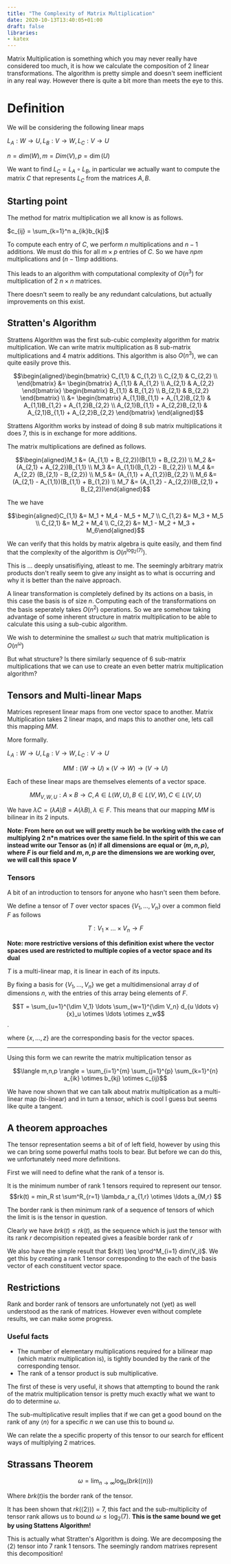 ```yaml
---
title: "The Complexity of Matrix Multiplication"
date: 2020-10-13T13:40:05+01:00
draft: false
libraries:
- katex
---
```




Matrix Multiplication is something which you may never really have considered too much, it is how we calculate the composition of 2 linear transformations. The algorithm is pretty simple and doesn't seem inefficient in any real way. However there is quite a bit more than meets the eye to this.


# Definition

We will be considering the following linear maps


$L_A : W \rightarrow U, L_B :   V  \rightarrow W, L_C : V \rightarrow U$

$n = dim(W), m = Dim(V), p= \dim(U)$

We want to find $L_C = L_A \circ L_B$, in particular we actually want to compute the matrix $C$ that represents $L_C$ from the matrices $A,B$.

## Starting point
The method for matrix multiplication we all know is as follows.

$c_{ij} = \sum_{k=1}^n a_{ik}b_{kj}$

To compute each entry of $C$, we perform $n$ multiplications and $n-1$ additions. We must do this for all $m \times p$ entries of $C$. So we have $npm$ multiplications and $(n-1)mp$ additions.

This leads to an algorithm with computational complexity of $O(n^3)$ for multiplication of 2 $n \times n$ matrices.

There doesn't seem to really be any redundant calculations, but actually improvements on this exist.


## Stratten's Algorithm

Strattens Algorithm was the first sub-cubic complexity algorithm for matrix multiplication. We can write matrix multiplication as $8$ sub-matrix multiplications and $4$ matrix additions. This algorithm is also $O(n^3)$, we can quite easily prove this.


$$\begin{aligned}\begin{bmatrix} C_{1,1} & C_{1,2} \\  C_{2,1} & C_{2,2} \\  \end{bmatrix} &= \begin{bmatrix} A_{1,1} & A_{1,2} \\  A_{2,1} & A_{2,2} \end{bmatrix} \begin{bmatrix} B_{1,1} & B_{1,2} \\  B_{2,1} & B_{2,2} \end{bmatrix} \\   &= \begin{bmatrix} A_{1,1}B_{1,1} + A_{1,2}B_{2,1} & A_{1,1}B_{1,2} + A_{1,2}B_{2,2} \\  A_{2,1}B_{1,1} + A_{2,2}B_{2,1} & A_{2,1}B_{1,1} + A_{2,2}B_{2,2} \end{bmatrix} \end{aligned}$$

Strattens Algorithm works by instead of doing $8$ sub matrix multiplications it does $7$, this is in exchange for more additions.

The matrix multiplications are defined as follows.

$$\begin{aligned}M_1 &= (A_{1,1} + B_{2,2})(B{1,1} + B_{2,2}) \\ M_2 &= (A_{2,1} + A_{2,2})B_{1,1} \\ M_3 &= A_{1,1}(B_{1,2} - B_{2,2}) \\ M_4 &= A_{2,2}  (B_{2,1} - B_{2,2}) \\  M_5 &= (A_{1,1} + A_{1,2})B_{2,2} \\ M_6 &= (A_{2,1} - A_{1,1})(B_{1,1} + B_{1,2}) \\ M_7 &= (A_{1,2} - A_{2,2})(B_{2,1} + B_{2,2})\end{aligned}$$


The we have 

$$\begin{aligned}C_{1,1} &= M_1 + M_4 - M_5 + M_7 \\ C_{1,2} &= M_3 + M_5 \\ C_{2,1} &= M_2 + M_4 \\ C_{2,2} &= M_1 - M_2 + M_3 + M_6\end{aligned}$$

We can verify that this holds by matrix algebra is quite easily, and them find that the complexity of the algorithm is $O(n^{\log_2(7)})$.

This is ... deeply unsatisifiying, atleast to me. The seemingly arbitrary matrix products don't really seem to give any insight as to what is occurring and why it is better than the naive approach.

A linear transformation is completely defined by its actions on a basis, in this case the basis is of size $n$. Computing each of the transformations on the basis seperately takes $O(n^2)$ operations. So we are somehow taking advantage of some inherent structure in matrix multiplication to be able to calculate this using a sub-cubic algorithm.

We wish to determinine the smallest $\omega$ such that matrix multiplication is $O(n^\omega)$

But what structure? Is there similarly sequence of $6$ sub-matrix multiplications that we can use to create an even better matrix multiplication algorithm?


## Tensors and Multi-linear Maps

Matrices represent linear maps from one vector space to another. Matrix Multiplication takes 2 linear maps, and maps this to another one, lets call this mapping $MM$.

More formally.


$L_A : W \rightarrow U, L_B :   V  \rightarrow W, L_C : V \rightarrow U$

$$MM : (W \rightarrow U) \times (V  \rightarrow W) \rightarrow ( V \rightarrow U)$$


Each of these linear maps are themselves elements of a vector space.

$$MM_{V,W,U} : A \times B \rightarrow C, A \in L(W,U), B \in L(V,W), C \in L(V,U)$$

We have $\lambda C = (\lambda A)B = A(\lambda B), \lambda \in F$. This means that our mapping $MM$ is bilinear in its 2 inputs.


__Note: From here on out we will pretty much be be working with the case of multiplying 2 n*n matrices over the same field. 
In the spirit of this we can instead write our Tensor as $\langle n \rangle$ if all dimensions are equal or $\langle m,n,p \rangle$, where $F$ is our field and $m,n,p$ are the dimensions we are working over, we will call this space $V$__



### Tensors

A bit of an introduction to tensors for anyone who hasn't seen them before. 

We define a tensor of $T$ over vector spaces $\{V_1,\ldots,V_n\}$ over a common field $F$ as follows

$$T : V_1 \times \ldots \times V_n \rightarrow F $$

__Note: more restrictive versions of this definition exist where the vector spaces used are restricted to multiple copies of a vector space and its dual__

$T$ is a multi-linear map, it is linear in each of its inputs.

By fixing a basis for $\{V_1,\ldots,V_n\}$ we get a multidimensional array $d$ of dimensions $n$, with the entries of this array being elements of $F$.


$$T = \sum_{u=1}^{\dim V_1} \ldots \sum_{w=1}^{\dim V_n} d_{u \ldots v} {x}_u \otimes \ldots \otimes z_w$$.

where $\{x, \ldots, z\}$ are the corresponding basis for the vector spaces.

---

Using this form we can rewrite the matrix multiplication tensor as 

$$\langle m,n,p \rangle =  \sum_{i=1}^{m} \sum_{j=1}^{p} \sum_{k=1}^{n}  a_{ik} \otimes b_{kj} \otimes c_{ij}$$




We have now shown that we can talk about matrix multiplication as a multi-linear map (bi-linear) and in turn a tensor, which is cool I guess but seems like quite a tangent.


## A theorem approaches


The tensor representation seems a bit of of left field, however by using this we can bring some powerful maths tools to bear. But before we can do this, we unfortunately need more definitions.

First we will need to define what the rank of a tensor is.


It is the minimum number of rank 1 tensors required to represent our tensor.
$$rk(t) = min_R st \sum^R_{r=1} \lambda_r a_{1,r} \otimes \ldots a_{M,r} $$


The border rank is then minimum rank of a sequence of tensors of which the limit is is the tensor in question.

Clearly we have $brk(t) \leq rk(t)$, as the sequence which is just the tensor with its rank $r$ decompisition repeated gives a feasible border rank of $r$

We also have the simple result that $rk(t) \leq \prod^M_{i=1} dim(V_i)$. We get this by creating a rank 1 tensor corresponding to the each of the basis vector of each constituent vector space.

## Restrictions

Rank and border rank of tensors are unfortunately not (yet) as well understood as the rank of matrices. However even without complete results, we can make some progress.

### Useful facts
- The number of elementary multiplications required for a bilinear map (which matrix multiplication is), is tightly bounded by the rank of the corresponding tensor.
- The rank of a tensor product is sub multiplicative.


The first of these is very useful, it shows that attempting to bound the rank of the matrix multiplication tensor is pretty much exactly what we want to do to determine $\omega$.

The sub-multiplicative result implies that if we can get a good bound on the rank of any $\langle n \rangle$ for a specific $n$ we can use this to bound $\omega$.

We can relate the a specific property of this tensor to our search for efficent ways of multiplying 2 matrices.

## Strassans Theorem

$$ \omega = \lim_{n \rightarrow \infty} \log_n (brk(\langle n \rangle))$$

Where $brk(t)$is the border rank of the tensor.


It has been shown that $rk(\langle 2 \rangle)) = 7$,  this fact and the sub-multiplicity of tensor rank allows us to bound $\omega \leq \log_2(7)$. __This is the same bound we get by using Stattens Algorithm!__


This is actually what Stratten's Algorithm is doing. We are decomposing the $\langle 2 \rangle$ tensor into $7$ rank 1 tensors. The seemingly random matrixes represent this decomposition!


